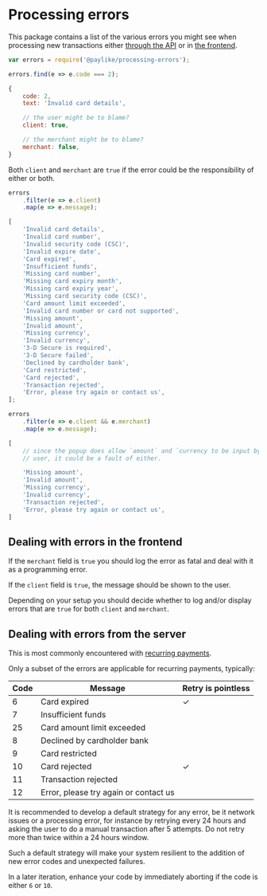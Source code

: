 # Processing errors

This package contains a list of the various errors you might see when
processing new transactions either
[through the API](https://github.com/paylike/api-docs#create-a-transaction) or
in [the frontend](https://github.com/paylike/sdk).


```js
var errors = require('@paylike/processing-errors');

errors.find(e => e.code === 2);

{
	code: 2,
	text: 'Invalid card details',

	// the user might be to blame?
	client: true,

	// the merchant might be to blame?
	merchant: false,
}
```

Both `client` and `merchant` are `true` if the error could be the
responsibility of either or both.

```js
errors
	.filter(e => e.client)
	.map(e => e.message);

[
	'Invalid card details',
	'Invalid card number',
	'Invalid security code (CSC)',
	'Invalid expire date',
	'Card expired',
	'Insufficient funds',
	'Missing card number',
	'Missing card expiry month',
	'Missing card expiry year',
	'Missing card security code (CSC)',
	'Card amount limit exceeded',
	'Invalid card number or card not supported',
	'Missing amount',
	'Invalid amount',
	'Missing currency',
	'Invalid currency',
	'3-D Secure is required',
	'3-D Secure failed',
	'Declined by cardholder bank',
	'Card restricted',
	'Card rejected',
	'Transaction rejected',
	'Error, please try again or contact us',
];
```

```js
errors
	.filter(e => e.client && e.merchant)
	.map(e => e.message);

[
	// since the popup does allow `amount` and `currency to be input by the
	// user, it could be a fault of either.

	'Missing amount',
	'Invalid amount',
	'Missing currency',
	'Invalid currency',
	'Transaction rejected',
	'Error, please try again or contact us',
]
```


## Dealing with errors in the frontend

If the `merchant` field is `true` you should log the error as fatal and deal
with it as a programming error.

If the `client` field is `true`, the message should be shown to the user.

Depending on your setup you should decide whether to log and/or display errors
that are `true` for both `client` and `merchant`.


## Dealing with errors from the server

This is most commonly encountered with
[recurring payments](https://github.com/paylike/api-docs#recurring-payments).

Only a subset of the errors are applicable for recurring payments, typically:

Code | Message | Retry is pointless
--- | --- | ---
6	| Card expired							| ✓ |
7	| Insufficient funds					| |
25	| Card amount limit exceeded			| |
8	| Declined by cardholder bank			| |
9	| Card restricted						| |
10	| Card rejected							| ✓ |
11	| Transaction rejected					| |
12	| Error, please try again or contact us	| |

It is recommended to develop a default strategy for any error, be it
network issues or a processing error, for instance by retrying every 24
hours and asking the user to do a manual transaction after 5 attempts. Do not
retry more than twice within a 24 hours window.

Such a default strategy will make your system resilient to the addition of new
error codes and unexpected failures.

In a later iteration, enhance your code by immediately aborting if the code is
either `6` or `10`.
